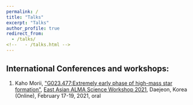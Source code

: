 ```yaml
---
permalink: /
title: "Talks"
excerpt: "Talks"
author_profile: true
redirect_from: 
  - /talks/
<!--   - /talks.html -->
---
```


## International Conferences and workshops: 

1. Kaho Morii, ["G023.477:Extremely early phase pf high-mass star formation"](https://alma.kasi.re.kr/almakasi2021/abstract/KahoMorii.html), 
[East Asian ALMA Science Workshop 2021](https://alma.kasi.re.kr/almakasi2021/), Daejeon, Korea (Online), February 17-19, 2021, oral

